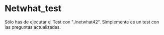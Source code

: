 # **Netwhat_test**

Sólo has de ejecutar el Test con "./netwhat42".
Simplemente es un test con las preguntas actualizadas.
